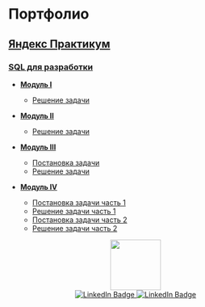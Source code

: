 # Портфолио

## [Яндекс Практикум](https://github.com/SayJustOnlyMe/portfolio/tree/main/SQL/Yandex%20Workshop)
### [SQL для разработки](https://github.com/SayJustOnlyMe/portfolio/tree/main/SQL/Yandex%20Workshop/SQL%20for%20development)
  - [**Модуль I**](https://github.com/SayJustOnlyMe/portfolio/tree/main/SQL/Yandex%20Workshop/SQL%20for%20development/Module%201)
    - [Решение задачи](https://github.com/SayJustOnlyMe/portfolio/blob/main/SQL/Yandex%20Workshop/SQL%20for%20development/Module%201/queries.sql)

  - [**Модуль II**](https://github.com/SayJustOnlyMe/portfolio/tree/main/SQL/Yandex%20Workshop/SQL%20for%20development/Module%202)
    - [Решение задачи](https://github.com/SayJustOnlyMe/portfolio/blob/main/SQL/Yandex%20Workshop/SQL%20for%20development/Module%202/queries.sql)

  - [**Модуль III**](https://github.com/SayJustOnlyMe/portfolio/tree/main/SQL/Yandex%20Workshop/SQL%20for%20development/Module%203)
    - [Постановка задачи](https://github.com/SayJustOnlyMe/portfolio/blob/main/SQL/Yandex%20Workshop/SQL%20for%20development/Module%203/description.md)
    - [Решение задачи](https://github.com/SayJustOnlyMe/portfolio/blob/main/SQL/Yandex%20Workshop/SQL%20for%20development/Module%203/queries.sql)

  - [**Модуль IV**](https://github.com/SayJustOnlyMe/portfolio/tree/main/SQL/Yandex%20Workshop/SQL%20for%20development/Module%204)
    - [Постановка задачи часть 1](https://github.com/SayJustOnlyMe/portfolio/blob/main/SQL/Yandex%20Workshop/SQL%20for%20development/Module%204/description_1.md)
    - [Решение задачи часть 1](https://github.com/SayJustOnlyMe/portfolio/blob/main/SQL/Yandex%20Workshop/SQL%20for%20development/Module%204/queries_1.sql)
    - [Постановка задачи часть 2](https://github.com/SayJustOnlyMe/portfolio/blob/main/SQL/Yandex%20Workshop/SQL%20for%20development/Module%204/description_2.md)
    - [Решение задачи часть 2](https://github.com/SayJustOnlyMe/portfolio/blob/main/SQL/Yandex%20Workshop/SQL%20for%20development/Module%204/queries_2.sql)

<div id="header" align="center">
  <img src="https://media.giphy.com/media/M9gbBd9nbDrOTu1Mqx/giphy.gif" width="100"/>
</div>

<div id="badges" align="center">
  <a href="https://vk.com/just_onlyme">
    <img src="https://img.shields.io/badge/-VK-%3C003f5c%3E=linkedin&logoColor=white" alt="LinkedIn Badge"/>
  </a>
  <a href="https://t.me/Just_0nlyMe">
    <img src="https://img.shields.io/badge/-Telegram-%3C003f5c%3E=linkedin&logoColor=white" alt="LinkedIn Badge"/>
  </a>
</div>
